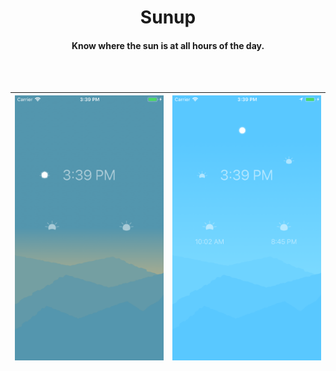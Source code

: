 <h1 align="center">
  Sunup
  <br>
</h1>

<h4 align="center">Know where the sun is at all hours of the day.</h4>

<br><br>
        
![](img/no_location.png)   |  ![](img/location.png)
:-------------------------:|:-------------------------:
